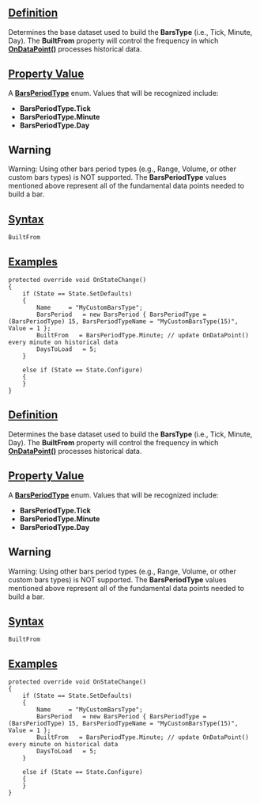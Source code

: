 ## [Definition](https://developer.ninjatrader.com/docs/desktop/builtfrom\#definition)

Determines the base dataset used to build the **BarsType** (i.e., Tick, Minute, Day). The **BuiltFrom** property will control the frequency in which [**OnDataPoint()**](https://developer.ninjatrader.com/docs/desktop/ondatapoint) processes historical data.

## [Property Value](https://developer.ninjatrader.com/docs/desktop/builtfrom\#property-value)

A [**BarsPeriodType**](https://developer.ninjatrader.com/docs/desktop/barsperiod) enum. Values that will be recognized include:

- **BarsPeriodType.Tick**
- **BarsPeriodType.Minute**
- **BarsPeriodType.Day**

## Warning

Warning: Using other bars period types (e.g., Range, Volume, or other custom bars types) is NOT supported. The **BarsPeriodType** values mentioned above represent all of the fundamental data points needed to build a bar.

## [Syntax](https://developer.ninjatrader.com/docs/desktop/builtfrom\#syntax)

`BuiltFrom`

## [Examples](https://developer.ninjatrader.com/docs/desktop/builtfrom\#examples)

```jsx-150469391 csharp
protected override void OnStateChange()
{
    if (State == State.SetDefaults)
    {
        Name     = "MyCustomBarsType";
        BarsPeriod   = new BarsPeriod { BarsPeriodType = (BarsPeriodType) 15, BarsPeriodTypeName = "MyCustomBarsType(15)", Value = 1 };
        BuiltFrom   = BarsPeriodType.Minute; // update OnDataPoint() every minute on historical data
        DaysToLoad   = 5;
    }

    else if (State == State.Configure)
    {
    }
}

```

## [Definition](https://developer.ninjatrader.com/docs/desktop/builtfrom\#definition)

Determines the base dataset used to build the **BarsType** (i.e., Tick, Minute, Day). The **BuiltFrom** property will control the frequency in which [**OnDataPoint()**](https://developer.ninjatrader.com/docs/desktop/ondatapoint) processes historical data.

## [Property Value](https://developer.ninjatrader.com/docs/desktop/builtfrom\#property-value)

A [**BarsPeriodType**](https://developer.ninjatrader.com/docs/desktop/barsperiod) enum. Values that will be recognized include:

- **BarsPeriodType.Tick**
- **BarsPeriodType.Minute**
- **BarsPeriodType.Day**

## Warning

Warning: Using other bars period types (e.g., Range, Volume, or other custom bars types) is NOT supported. The **BarsPeriodType** values mentioned above represent all of the fundamental data points needed to build a bar.

## [Syntax](https://developer.ninjatrader.com/docs/desktop/builtfrom\#syntax)

`BuiltFrom`

## [Examples](https://developer.ninjatrader.com/docs/desktop/builtfrom\#examples)

```jsx-150469391 csharp
protected override void OnStateChange()
{
    if (State == State.SetDefaults)
    {
        Name     = "MyCustomBarsType";
        BarsPeriod   = new BarsPeriod { BarsPeriodType = (BarsPeriodType) 15, BarsPeriodTypeName = "MyCustomBarsType(15)", Value = 1 };
        BuiltFrom   = BarsPeriodType.Minute; // update OnDataPoint() every minute on historical data
        DaysToLoad   = 5;
    }

    else if (State == State.Configure)
    {
    }
}

```